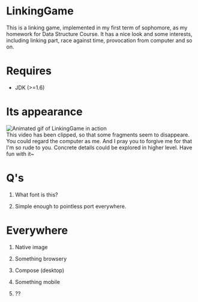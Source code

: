 # LinkingGame
This is a linking game, implemented in my first term of sophomore, as my homework for Data Structure Course. It has a nice look and some interests, including linking part, race against time, provocation from computer and so on.

# Requires
* JDK (>=1.6)

# Its appearance
![Animated gif of LinkingGame in action](snapshot/LinkingGameDemo.gif)  
This video has been clipped, so that some fragments seem to disappeare. You could regard the computer as me. And I pray you to forgive me for that I'm so rude to you. Concrete details could be explored in higher level. Have fun with it~


# Q's

1. What font is this?

2. Simple enough to pointless port everywhere.


# Everywhere

1. Native image

2. Something browsery

3. Compose (desktop)

4. Something mobile

5. ??